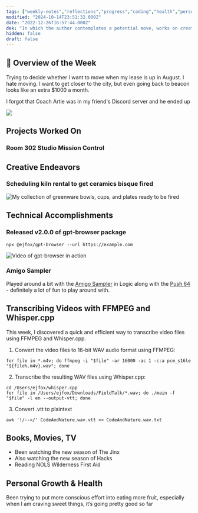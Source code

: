 ```yaml
---
tags: ["weekly-notes","reflections","progress","coding","health","personal","music"]
modified: "2024-10-14T23:51:32.000Z"
date: "2022-12-26T16:57:44.000Z"
dek: "In which the author contemplates a potential move, works on creative projects, achieves technical milestones, delves into video transcription methods, enjoys entertainment, focuses on personal health, and sets goals for the future."
hidden: false
draft: false
---
```

## 🌟 Overview of the Week

Trying to decide whether I want to move when my lease is up in August. I hate moving. I want to get closer to the city, but even going back to beacon looks like an extra $1000 a month.

I forgot that Coach Artie was in my friend's Discord server and he ended up

![](http://res.cloudinary.com/ejf/image/upload/v1716768321/Screenshot_2024-05-26_at_8.05.09_PM.png)

## Projects Worked On

### Room 302 Studio Mission Control


## Creative Endeavors

### Scheduling kiln rental to get ceramics bisque fired

![My collection of greenware bowls, cups, and plates ready to be fired](http://res.cloudinary.com/ejf/image/upload/v1716386448/Screenshot_2024-05-22_at_10.00.32_AM.png)

## Technical Accomplishments

### Released v2.0.0 of gpt-browser package
```shell
npx @ejfox/gpt-browser --url https://example.com
```

![Video of gpt-browser in action](http://res.cloudinary.com/ejf/video/upload/v1716307964/Screen_Recording_2024-05-21_at_12.11.38_PM.jpg)

### Amigo Sampler

Played around a bit with the [Amigo Sampler](https://www.youtube.com/watch?v=DB6mkL6x1DE) in Logic along with the [Push 64](https://www.ableton.com/en/push/) - definitely a lot of fun to play around with.

## Transcribing Videos with FFMPEG and Whisper.cpp

This week, I discovered a quick and efficient way to transcribe video files using FFMPEG and Whisper.cpp.

1. Convert the video files to 16-bit WAV audio format using FFMPEG:
```shell
for file in *.m4v; do ffmpeg -i "$file" -ar 16000 -ac 1 -c:a pcm_s16le "${file%.m4v}.wav"; done
```

2. Transcribe the resulting WAV files using Whisper.cpp:
```shell
cd /Users/ejfox/whisper.cpp
for file in /Users/ejfox/Downloads/FieldTalk/*.wav; do ./main -f "$file" -l en --output-vtt; done
```

3. Convert .vtt to plaintext
```shell
awk '!/-->/' CodeAndNature.wav.vtt >> CodeAndNature.wav.txt
```

## Books, Movies, TV
- Been watching the new season of The Jinx
- Also watching the new season of Hacks
- Reading NOLS Wilderness First Aid

## Personal Growth & Health

Been trying to put more conscious effort into eating more fruit, especially when I am craving sweet things, it’s going pretty good so far